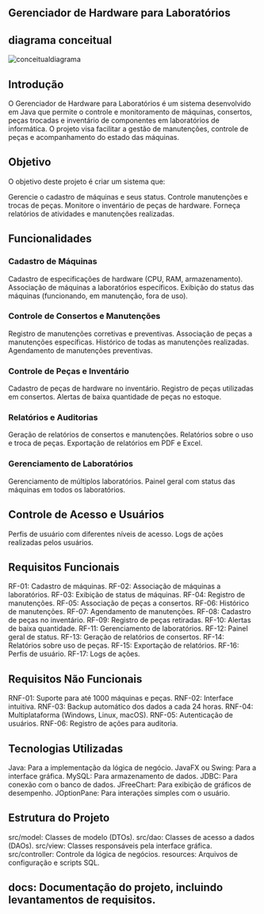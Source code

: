 ## Gerenciador de Hardware para Laboratórios

## diagrama conceitual 
![conceitualdiagrama](https://github.com/user-attachments/assets/660b8f12-a5df-4b02-8baa-8b5bb02b4102)
## Introdução
O Gerenciador de Hardware para Laboratórios é um sistema desenvolvido em Java que permite o controle e monitoramento de máquinas, consertos, peças trocadas e inventário de componentes em laboratórios de informática. O projeto visa facilitar a gestão de manutenções, controle de peças e acompanhamento do estado das máquinas.

## Objetivo
O objetivo deste projeto é criar um sistema que:

Gerencie o cadastro de máquinas e seus status.
Controle manutenções e trocas de peças.
Monitore o inventário de peças de hardware.
Forneça relatórios de atividades e manutenções realizadas.
## Funcionalidades
### Cadastro de Máquinas
Cadastro de especificações de hardware (CPU, RAM, armazenamento).
Associação de máquinas a laboratórios específicos.
Exibição do status das máquinas (funcionando, em manutenção, fora de uso).
### Controle de Consertos e Manutenções
Registro de manutenções corretivas e preventivas.
Associação de peças a manutenções específicas.
Histórico de todas as manutenções realizadas.
Agendamento de manutenções preventivas.
### Controle de Peças e Inventário
Cadastro de peças de hardware no inventário.
Registro de peças utilizadas em consertos.
Alertas de baixa quantidade de peças no estoque.
### Relatórios e Auditorias
Geração de relatórios de consertos e manutenções.
Relatórios sobre o uso e troca de peças.
Exportação de relatórios em PDF e Excel.
### Gerenciamento de Laboratórios
Gerenciamento de múltiplos laboratórios.
Painel geral com status das máquinas em todos os laboratórios.
## Controle de Acesso e Usuários
Perfis de usuário com diferentes níveis de acesso.
Logs de ações realizadas pelos usuários.
## Requisitos Funcionais
RF-01: Cadastro de máquinas.
RF-02: Associação de máquinas a laboratórios.
RF-03: Exibição de status de máquinas.
RF-04: Registro de manutenções.
RF-05: Associação de peças a consertos.
RF-06: Histórico de manutenções.
RF-07: Agendamento de manutenções.
RF-08: Cadastro de peças no inventário.
RF-09: Registro de peças retiradas.
RF-10: Alertas de baixa quantidade.
RF-11: Gerenciamento de laboratórios.
RF-12: Painel geral de status.
RF-13: Geração de relatórios de consertos.
RF-14: Relatórios sobre uso de peças.
RF-15: Exportação de relatórios.
RF-16: Perfis de usuário.
RF-17: Logs de ações.
## Requisitos Não Funcionais
RNF-01: Suporte para até 1000 máquinas e peças.
RNF-02: Interface intuitiva.
RNF-03: Backup automático dos dados a cada 24 horas.
RNF-04: Multiplataforma (Windows, Linux, macOS).
RNF-05: Autenticação de usuários.
RNF-06: Registro de ações para auditoria.
## Tecnologias Utilizadas
Java: Para a implementação da lógica de negócio.
JavaFX ou Swing: Para a interface gráfica.
MySQL: Para armazenamento de dados.
JDBC: Para conexão com o banco de dados.
JFreeChart: Para exibição de gráficos de desempenho.
JOptionPane: Para interações simples com o usuário.
## Estrutura do Projeto
src/model: Classes de modelo (DTOs).
src/dao: Classes de acesso a dados (DAOs).
src/view: Classes responsáveis pela interface gráfica.
src/controller: Controle da lógica de negócios.
resources: Arquivos de configuração e scripts SQL.
## docs: Documentação do projeto, incluindo levantamentos de requisitos.
